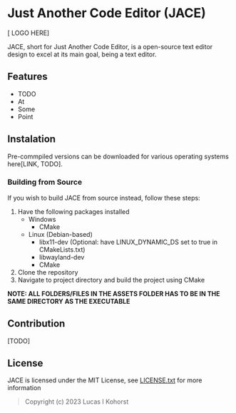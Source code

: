 # Just Another Code Editor (JACE)
[ LOGO HERE]

JACE, short for Just Another Code Editor, is a open-source text editor design to excel at its main goal, being a text editor.

## Features
- TODO
- At
- Some
- Point

## Instalation
Pre-commpiled versions can be downloaded for various operating systems here[LINK, TODO].

### Building from Source
If you wish to build JACE from source instead, follow these steps:
1. Have the following packages installed
    - Windows
        - CMake
    - Linux (Debian-based)
        - libx11-dev    (Optional: have LINUX_DYNAMIC_DS set to true in CMakeLists.txt)
        - libwayland-dev
        - CMake
2. Clone the repository
3. Navigate to project directory and build the project using CMake

**NOTE: ALL FOLDERS/FILES IN THE ASSETS FOLDER HAS TO BE IN THE SAME DIRECTORY AS THE EXECUTABLE**

## Contribution
[TODO]


## License
JACE is licensed under the MIT License, see [LICENSE.txt](https://github.com/Hedge239/JACE/blob/Latest-Dev/LICENSE.txt) for more information
> Copyright (c) 2023 Lucas I Kohorst